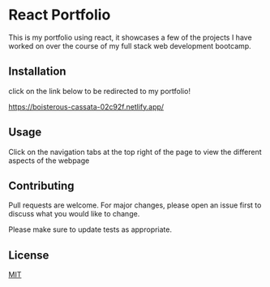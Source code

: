 # React Portfolio

This is my portfolio using react, it showcases a few of the projects I have worked on over the course of my full stack web development bootcamp.

## Installation

click on the link below to be redirected to my portfolio!

https://boisterous-cassata-02c92f.netlify.app/

## Usage

Click on the navigation tabs at the top right of the page to view the different aspects of the webpage

## Contributing

Pull requests are welcome. For major changes, please open an issue first
to discuss what you would like to change.

Please make sure to update tests as appropriate.

## License

[MIT](https://choosealicense.com/licenses/mit/)